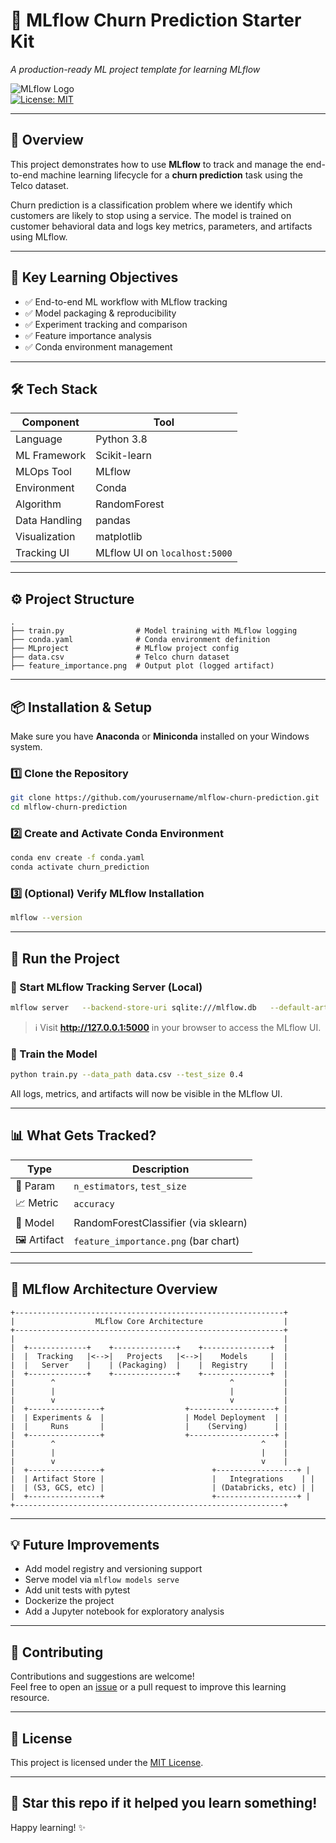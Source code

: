 # 🚀 MLflow Churn Prediction Starter Kit  
*A production-ready ML project template for learning MLflow*

![MLflow Logo](https://mlflow.org/images/MLflow-logo-final-whiteBG.png)  
[![License: MIT](https://img.shields.io/badge/License-MIT-yellow.svg)](LICENSE)

---

## 📌 Overview

This project demonstrates how to use **MLflow** to track and manage the end-to-end machine learning lifecycle for a **churn prediction** task using the Telco dataset.

Churn prediction is a classification problem where we identify which customers are likely to stop using a service. The model is trained on customer behavioral data and logs key metrics, parameters, and artifacts using MLflow.

---

## 🎯 Key Learning Objectives

- ✅ End-to-end ML workflow with MLflow tracking  
- ✅ Model packaging & reproducibility  
- ✅ Experiment tracking and comparison  
- ✅ Feature importance analysis  
- ✅ Conda environment management

---

## 🛠 Tech Stack

| Component      | Tool               |
|----------------|--------------------|
| Language       | Python 3.8         |
| ML Framework   | Scikit-learn       |
| MLOps Tool     | MLflow             |
| Environment    | Conda              |
| Algorithm      | RandomForest       |
| Data Handling  | pandas             |
| Visualization  | matplotlib         |
| Tracking UI    | MLflow UI on `localhost:5000` |

---

## ⚙️ Project Structure

```text
.
├── train.py                # Model training with MLflow logging
├── conda.yaml              # Conda environment definition
├── MLproject               # MLflow project config
├── data.csv                # Telco churn dataset
├── feature_importance.png  # Output plot (logged artifact)
```

---

## 📦 Installation & Setup

Make sure you have **Anaconda** or **Miniconda** installed on your Windows system.

### 1️⃣ Clone the Repository

```bash
git clone https://github.com/yourusername/mlflow-churn-prediction.git
cd mlflow-churn-prediction
```

### 2️⃣ Create and Activate Conda Environment

```bash
conda env create -f conda.yaml
conda activate churn_prediction
```

### 3️⃣ (Optional) Verify MLflow Installation

```bash
mlflow --version
```

---

## 🚀 Run the Project

### 🔌 Start MLflow Tracking Server (Local)

```bash
mlflow server   --backend-store-uri sqlite:///mlflow.db   --default-artifact-root ./mlruns   -h 0.0.0.0 -p 5000
```

> ℹ️ Visit **http://127.0.0.1:5000** in your browser to access the MLflow UI.

### 🧠 Train the Model

```bash
python train.py --data_path data.csv --test_size 0.4
```

All logs, metrics, and artifacts will now be visible in the MLflow UI.

---

## 📊 What Gets Tracked?

| Type        | Description                               |
|-------------|-------------------------------------------|
| 🔢 Param    | `n_estimators`, `test_size`               |
| 📈 Metric   | `accuracy`                                |
| 🧠 Model    | RandomForestClassifier (via sklearn)      |
| 🖼️ Artifact | `feature_importance.png` (bar chart)      |

---

## 🧱 MLflow Architecture Overview

```text
+------------------------------------------------------------+
|                  MLflow Core Architecture                  |
+------------------------------------------------------------+
|                                                            |
|  +-------------+    +--------------+    +---------------+  |
|  |  Tracking   |<-->|   Projects   |<-->|    Models     |  |
|  |   Server    |    | (Packaging)  |    |  Registry     |  |
|  +-------------+    +--------------+    +---------------+  |
|        ^                                       ^           |
|        |                                       |           |
|        v                                       v           |
|  +----------------+                  +-------------------+ |
|  | Experiments &  |                  | Model Deployment  | |
|  |     Runs       |                  |    (Serving)      | |
|  +----------------+                  +-------------------+ |
|        ^                                              ^    |
|        |                                              |    |
|        v                                              v    |
|  +----------------+                        +------------------+ |
|  | Artifact Store |                        |   Integrations    | |
|  | (S3, GCS, etc) |                        | (Databricks, etc) | |
|  +----------------+                        +------------------+ |
+------------------------------------------------------------+
```

---

## 💡 Future Improvements

- Add model registry and versioning support  
- Serve model via `mlflow models serve`  
- Add unit tests with pytest  
- Dockerize the project  
- Add a Jupyter notebook for exploratory analysis  

---

## 🤝 Contributing

Contributions and suggestions are welcome!  
Feel free to open an [issue](https://github.com/rupesh40/mlflow-churn-prediction/issues) or a pull request to improve this learning resource.

---

## 📜 License

This project is licensed under the [MIT License](LICENSE).

---

## 🌟 Star this repo if it helped you learn something!

Happy learning! ✨
